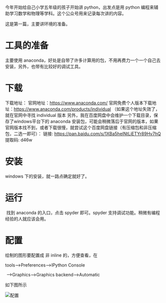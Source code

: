 今年开始给自己小学五年级的孩子开始讲 python，出发点是用 python 编程来辅助学习数学和物理等学科。这个公众号用来记录每次讲的内容。

这是第一篇，主要讲环境的准备。

# 工具的准备

主要使用 anaconda，好处是自带了许多计算用的包，不用再费力一个一个自己去安装，另外，也带有比较好的调试工具。


# 下载

下载地址：
官网地址：https://www.anaconda.com/
官网免费个人版本下载地址：https://www.anaconda.com/products/individual  （如果这个地址失效了，就在官网中寻找  individual 版本
另外，我在百度网盘中会维护一个下载目录，保存了windows平台下的 anaconda 安装包，可能会稍微落后于官网的版本，如果官网版本找不到，或者下载很慢，就尝试这个百度网盘链接（有压缩包和非压缩包，二选一即可）：
链接: https://pan.baidu.com/s/1XBa5helNtLiETYr89Hv7hQ 提取码: d46w 

# 安装

   windows 下的安装，就一路点确定就好了。


# 运行

​    找到 anaconda 的入口，点击 spyder 即可。spyder 支持调试功能。稍微有编程经验的人就应该会用。

# 配置

  绘制的图形要配置成 非 inline 的，方便查看，在

 tools-->Preferences-->IPython Console

​    -->Graphics-->Graphics backend-->Automatic

如下图所示

![配置](/pages/pyton_teaching/imgs/spyder_config_plot_not_inline.png)

